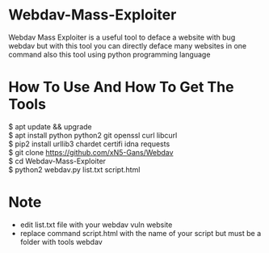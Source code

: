 # Webdav-Mass-Exploiter
Webdav Mass Exploiter is a useful tool to deface a website with bug webdav but with this tool you can directly deface many websites in one command also this tool using python programming language

# How To Use And How To Get The Tools
$ apt update && upgrade<br>
$ apt install python python2 git openssl curl libcurl<br>
$ pip2 install urllib3 chardet certifi idna requests<br>
$ git clone https://github.com/xN5-Gans/Webdav<br>
$ cd Webdav-Mass-Exploiter<br>
$ python2 webdav.py list.txt script.html

# Note
- edit list.txt file with your webdav vuln website<br>
- replace command script.html with the name of your script but must be a folder with tools webdav
